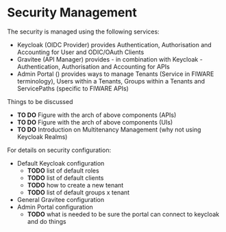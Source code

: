 # Security Management

The security is managed using the following services:
* Keycloak (OIDC Provider) provides Authentication, Authorisation and Accounting for User and ODIC/OAuth Clients
* Gravitee (API Manager) provides - in combination with Keycloak - Authentication, Authorisation and Accounting for APIs
* Admin Portal () provides ways to manage Tenants (Service in FIWARE terminology), Users within a Tenants, Groups within a Tenants and ServicePaths (specific to FIWARE APIs)


Things to be discussed
* **TO DO** Figure with the arch of above components (APIs)
* **TO DO** Figure with the arch of above components (UIs)
* **TO DO** Introduction on Multitenancy Management (why not using Keycloak Realms)

For details on security configuration:
* Default Keycloak configuration
  * **TODO** list of default roles
  * **TODO** list of default clients
  * **TODO** how to create a new tenant
  * **TODO** list of default groups x tenant
* General Gravitee configuration
* Admin Portal configuration
  * **TODO** what is needed to be sure the portal can connect to keycloak and
    do things